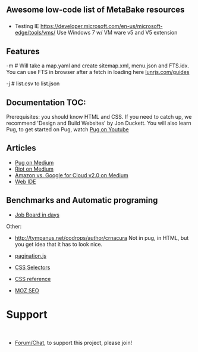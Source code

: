 
## Awesome low-code list of MetaBake resources

###
- Testing IE https://developer.microsoft.com/en-us/microsoft-edge/tools/vms/
Use Windows 7 w/ VM ware v5 and V5 extension


## Features


-m # Will take a map.yaml and create sitemap.xml, menu.json and FTS.idx. You can use FTS in browser after a fetch in loading here [lunrjs.com/guides](http://lunrjs.com/guides/index_prebuilding.html#loading)

-j # list.csv to list.json


## Documentation TOC:

Prerequisites: you should know HTML and CSS. If you need to catch up, we recommend 'Design and Build Websites' by Jon Duckett. You will also learn Pug, to get started on Pug, watch [Pug on Youtube](http://youtube.com/watch?v=wzAWI9h3q18)


## Articles

- [Pug on Medium](http://medium.com/@WolfgangGehner/using-pug-for-static-and-dynamic-data-binding-56a1cc378b81
)
- [Riot on Medium](http://medium.com/@uptimevic/learn-riot-js-dynamic-binding-in-90-seconds-fcece5237c67)
- [Amazon vs. Google for Cloud v2.0 on Medium](http://medium.com/@WolfgangGehner/amazon-vs-google-for-cloud-2-0-web-apps-extreme-server-less-for-data-and-authentication-cc7fa247e853)
- [Web IDE](http://medium.com/@WolfgangGehner/three-steps-to-using-a-web-ide-to-develop-and-build-in-the-cloud-d88586255c67)








## Benchmarks and Automatic programing
- [Job Board in days](http://medium.com/@mattia_asti/creating-a-job-board-in-a-few-days-contentful-riot-js-bulma-io-293276516301)




Other:
- http://tympanus.net/codrops/author/crnacura
Not in pug, in HTML, but you get idea that it has to look nice.


- [pagination.js](http://pagination.js.org)


- [CSS Selectors](http://adam-marsden.co.uk/css-cheat-sheet)
- [CSS reference](http://tympanus.net/codrops/css_reference/)


- [MOZ SEO](https://moz.com/link-explorer?utm_source=facebook&utm_medium=paid&utm_campaign=mp_links_18)





# Support

&nbsp;
- <a href='http://chat.MetaBake.org' target='_blank'>Forum/Chat</a>, to support this project, please join!



